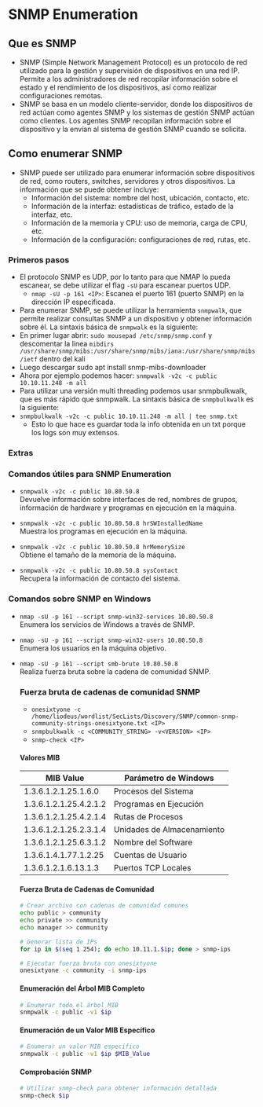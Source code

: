 # SNMP Enumeration

## Que es SNMP
- SNMP (Simple Network Management Protocol) es un protocolo de red utilizado para la gestión y supervisión de dispositivos en una red IP. Permite a los administradores de red recopilar información sobre el estado y el rendimiento de los dispositivos, así como realizar configuraciones remotas.
- SNMP se basa en un modelo cliente-servidor, donde los dispositivos de red actúan como agentes SNMP y los sistemas de gestión SNMP actúan como clientes. Los agentes SNMP recopilan información sobre el dispositivo y la envían al sistema de gestión SNMP cuando se solicita.

## Como enumerar SNMP
- SNMP puede ser utilizado para enumerar información sobre dispositivos de red, como routers, switches, servidores y otros dispositivos. La información que se puede obtener incluye:
  - Información del sistema: nombre del host, ubicación, contacto, etc.
  - Información de la interfaz: estadísticas de tráfico, estado de la interfaz, etc.
  - Información de la memoria y CPU: uso de memoria, carga de CPU, etc.
  - Información de la configuración: configuraciones de red, rutas, etc.

### Primeros pasos

- El protocolo SNMP es UDP, por lo tanto para que NMAP lo pueda escanear, se debe utilizar el flag `-sU` para escanear puertos UDP.
    - `nmap -sU -p 161 <IP>`: Escanea el puerto 161 (puerto SNMP) en la dirección IP especificada.
- Para enumerar SNMP, se puede utilizar la herramienta `snmpwalk`, que permite realizar consultas SNMP a un dispositivo y obtener información sobre él. La sintaxis básica de `snmpwalk` es la siguiente:
- En primer lugar abrir: `sudo mousepad /etc/snmp/snmp.conf` y descomentar la linea `mibdirs /usr/share/snmp/mibs:/usr/share/snmp/mibs/iana:/usr/share/snmp/mibs/ietf` dentro del kali
- Luego descargar sudo apt install snmp-mibs-downloader
- Ahora por ejemplo podemos hacer: `snmpwalk -v2c -c public 10.10.11.248 -m all`
- Para utilizar una versión multi threading podemos usar snmpbulkwalk, que es más rápido que snmpwalk. La sintaxis básica de `snmpbulkwalk` es la siguiente:
- `snmpbulkwalk -v2c -c public 10.10.11.248 -m all | tee snmp.txt`
    - Esto lo que hace es guardar toda la info obtenida en un txt porque los logs son muy extensos.


### Extras
### Comandos útiles para SNMP Enumeration

- `snmpwalk -v2c -c public 10.80.50.8`  
    Devuelve información sobre interfaces de red, nombres de grupos, información de hardware y programas en ejecución en la máquina.

- `snmpwalk -v2c -c public 10.80.50.8 hrSWInstalledName`  
    Muestra los programas en ejecución en la máquina.

- `snmpwalk -v2c -c public 10.80.50.8 hrMemorySize`  
    Obtiene el tamaño de la memoria de la máquina.

- `snmpwalk -v2c -c public 10.80.50.8 sysContact`  
    Recupera la información de contacto del sistema.

### Comandos sobre SNMP en Windows

- `nmap -sU -p 161 --script snmp-win32-services 10.80.50.8`  
    Enumera los servicios de Windows a través de SNMP.

- `nmap -sU -p 161 --script snmp-win32-users 10.80.50.8`  
    Enumera los usuarios en la máquina objetivo.

- `nmap -sU -p 161 --script smb-brute 10.80.50.8`  
    Realiza fuerza bruta sobre la cadena de comunidad SNMP.

    ### Fuerza bruta de cadenas de comunidad SNMP
    - `onesixtyone -c /home/liodeus/wordlist/SecLists/Discovery/SNMP/common-snmp-community-strings-onesixtyone.txt <IP>`
    - `snmpbulkwalk -c <COMMUNITY_STRING> -v<VERSION> <IP>`
    - `snmp-check <IP>`

    #### Valores MIB

    | **MIB Value**            | **Parámetro de Windows**      |
    |---------------------------|-------------------------------|
    | 1.3.6.1.2.1.25.1.6.0     | Procesos del Sistema          |
    | 1.3.6.1.2.1.25.4.2.1.2   | Programas en Ejecución        |
    | 1.3.6.1.2.1.25.4.2.1.4   | Rutas de Procesos             |
    | 1.3.6.1.2.1.25.2.3.1.4   | Unidades de Almacenamiento    |
    | 1.3.6.1.2.1.25.6.3.1.2   | Nombre del Software           |
    | 1.3.6.1.4.1.77.1.2.25    | Cuentas de Usuario            |
    | 1.3.6.1.2.1.6.13.1.3     | Puertos TCP Locales           |

    #### Fuerza Bruta de Cadenas de Comunidad

    ```bash
    # Crear archivo con cadenas de comunidad comunes
    echo public > community
    echo private >> community
    echo manager >> community

    # Generar lista de IPs
    for ip in $(seq 1 254); do echo 10.11.1.$ip; done > snmp-ips

    # Ejecutar fuerza bruta con onesixtyone
    onesixtyone -c community -i snmp-ips
    ```

    #### Enumeración del Árbol MIB Completo

    ```bash
    # Enumerar todo el árbol MIB
    snmpwalk -c public -v1 $ip
    ```

    #### Enumeración de un Valor MIB Específico

    ```bash
    # Enumerar un valor MIB específico
    snmpwalk -c public -v1 $ip $MIB_Value
    ```

    #### Comprobación SNMP

    ```bash
    # Utilizar snmp-check para obtener información detallada
    snmp-check $ip
    ```
